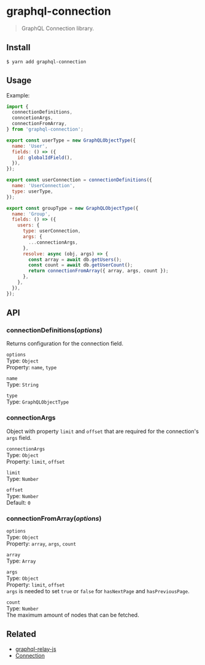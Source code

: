 # graphql-connection
> GraphQL Connection library.

## Install

```
$ yarn add graphql-connection
```

## Usage

Example:
```js
import {
  connectionDefinitions,
  conncetionArgs,
  connectionFromArray,
} from 'graphql-connection';

export const userType = new GraphQLObjectType({
  name: 'User',
  fields: () => ({
    id: globalIdField(),
  }),
});

export const userConnection = connectionDefinitions({
  name: 'UserConnection',
  type: userType,
});

export const groupType = new GraphQLObjectType({
  name: 'Group',
  fields: () => ({
    users: {
      type: userConnection,
      args: {
        ...connectionArgs,
      },
      resolve: async (obj, args) => {
        const array = await db.getUsers();
        const count = await db.getUserCount();
        return connectionFromArray({ array, args, count });
      },
    },
  }),
});
```

## API

### connectionDefinitions(_options_)

Returns configuration for the connection field.

`options`  
Type: `Object`  
Property: `name`, `type`

`name`  
Type: `String`

`type`  
Type: `GraphQLObjectType`

### connectionArgs

Object with property `limit` and `offset` that are required for the connection's `args` field.

`connectionArgs`  
Type: `Object`  
Property: `limit`, `offset`

`limit`  
Type: `Number`

`offset`  
Type: `Number`  
Default: `0`

### connectionFromArray(_options_)

`options`  
Type: `Object`  
Property: `array`, `args`, `count`

`array`  
Type: `Array`

`args`  
Type: `Object`  
Property: `limit`, `offset`  
`args` is needed to set `true` or `false` for `hasNextPage` and `hasPreviousPage`.

`count`  
Type: `Number`  
The maximum amount of nodes that can be fetched.

## Related

- [graphql-relay-js](https://github.com/graphql/graphql-relay-js)
- [Connection](https://facebook.github.io/relay/docs/en/graphql-connections.html)
